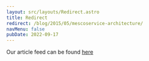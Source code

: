 ```yaml
---
layout: src/layouts/Redirect.astro
title: Redirect
redirect: /blog/2015/05/mescoservice-architecture/
navMenu: false
pubDate: 2022-09-17
---
```

<div>
Our article feed can be found <a href="/blog/2015/05/mescoservice-architecture/">here</a>
</div>

